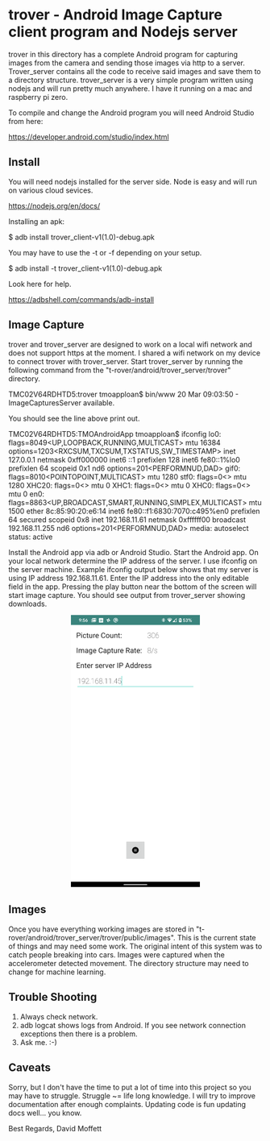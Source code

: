 

# trover - Android Image Capture client program and Nodejs server

trover in this directory has a complete Android program for capturing images from the camera and sending those images via http to a server. Trover_server contains all the code to receive said images and save them to a directory structure. trover_server is a very simple program written using nodejs and will run pretty much anywhere.  I have it running on a mac and raspberry pi zero.   

To compile and change the Android program you will need Android Studio from here:

https://developer.android.com/studio/index.html


## Install
You will need nodejs installed for the server side. Node is easy and will run on various cloud sevices.

https://nodejs.org/en/docs/

Installing an apk:

$ adb install trover_client-v1\(1.0\)-debug.apk

You may have to use the -t or -f depending on your setup.

$ adb install -t trover_client-v1\(1.0\)-debug.apk

Look here for help.

https://adbshell.com/commands/adb-install


## Image Capture
trover and trover_server are designed to work on a local wifi network and does not support https at the moment.  I shared a wifi network on my device to connect trover with trover_server.  Start trover_server by running the following command from the "t-rover/android/trover_server/trover" directory.  

TMC02V64RDHTD5:trover tmoapploan$ bin/www
20 Mar 09:03:50 - ImageCapturesServer available.

You should see the line above print out.  




TMC02V64RDHTD5:TMOAndroidApp tmoapploan$ ifconfig
lo0: flags=8049<UP,LOOPBACK,RUNNING,MULTICAST> mtu 16384
	options=1203<RXCSUM,TXCSUM,TXSTATUS,SW_TIMESTAMP>
	inet 127.0.0.1 netmask 0xff000000 
	inet6 ::1 prefixlen 128 
	inet6 fe80::1%lo0 prefixlen 64 scopeid 0x1 
	nd6 options=201<PERFORMNUD,DAD>
gif0: flags=8010<POINTOPOINT,MULTICAST> mtu 1280
stf0: flags=0<> mtu 1280
XHC20: flags=0<> mtu 0
XHC1: flags=0<> mtu 0
XHC0: flags=0<> mtu 0
en0: flags=8863<UP,BROADCAST,SMART,RUNNING,SIMPLEX,MULTICAST> mtu 1500
	ether 8c:85:90:20:e6:14 
	inet6 fe80::f1:6830:7070:c495%en0 prefixlen 64 secured scopeid 0x8 
	inet 192.168.11.61 netmask 0xffffff00 broadcast 192.168.11.255
	nd6 options=201<PERFORMNUD,DAD>
	media: autoselect
	status: active


Install the Android app via adb or Android Studio. Start the Android app.  On your local network determine the IP address of the server.  I use ifconfig on the server machine. Example ifconfig output below shows that my server is using IP address 192.168.11.61.  Enter the IP address into the only editable field in the app. Pressing the play button near the bottom of the screen will start image capture.  You should see output from trover_server showing downloads.

<center>
<img width="256" src="images/screencap.png"/>
</center>


## Images
Once you have everything working images are stored in "t-rover/android/trover_server/trover/public/images". This is the current state of things and may need some work.  The original intent of this system was to catch people breaking into cars.  Images were captured when the accelerometer detected movement. The directory structure may need to change for machine learning.

## Trouble Shooting

1. Always check network.
2. adb logcat shows logs from Android. If you see network connection exceptions then there is a problem.
3. Ask me. :-)

## Caveats
Sorry, but I don't have the time to put a lot of time into this project so you may have to struggle. Struggle ~= life long knowledge. I will try to improve documentation after enough complaints.  Updating code is fun updating docs well... you know.

Best Regards,
David Moffett
